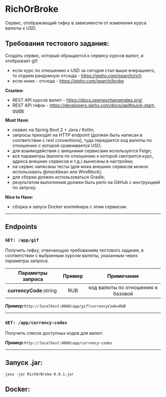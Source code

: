# RichOrBroke 

Сервис, отображающий гифку в зависимости от изменения курса валюты к USD. 

## Требования тестового задания:

Создать сервис, который обращается к сервису курсов валют, и отображает gif:
- если курс по отношению к USD за сегодня стал выше вчерашнего, то отдаем рандомную отсюда - https://giphy.com/search/rich
- если ниже - отсюда - https://giphy.com/search/broke 

**Ссылки:**
- REST API курсов валют - https://docs.openexchangerates.org/
- REST API гифок - https://developers.giphy.com/docs/api#quick-start-guide

**Must Have:**
- сервис на Spring Boot 2 + Java / Kotlin;
- запросы приходят на HTTP endpoint (должен быть написан в соответствии с rest conventions), туда передается код валюты по отношению с которой сравнивается USD;
- для взаимодействия с внешними сервисами используется Feign;
- все параметры (валюта по отношению к которой смотрится курс, адреса внешних сервисов и т.д.) вынесены в настройки;
- на сервис написаны тесты (для мока внешних сервисов можно использовать @mockbean или WireMock);
- для сборки должен использоваться Gradle;
- результатом выполнения должен быть репо на GitHub с инструкцией по запуску.

**Nice to Have:**
- сборка и запуск Docker контейнера с этим сервисом.
***
## Endpoints
### `GET: /app/gif`
Получить гифку, отвечающую требованиям тестового задания, в соответствии с выбранным курсом валюты, указанным через параметры запроса.

| **Параметры запроса**   | **Пример** |          **Примечание**           |
|-------------------------|:----------:|:---------------------------------:|
| **currencyCode**:string |    RUB     | код валюты по отношению к базовой |

_**Пример**:`http://localhost:8080/app/gif?currencyCode=RUB`_
___
### `GET: /app/currency-codes`
Получить список доступных кодов для валют.

_**Пример**:`http://localhost:8080/app/currency-сodes`_

-----
## Запуск .jar:
```
java -jar RichOrBroke-0.0.1.jar
```
## Docker: